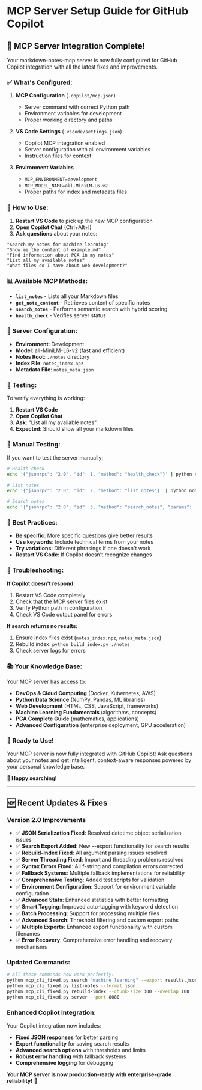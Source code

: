 # MCP Server Setup Guide for GitHub Copilot

## 🎯 **MCP Server Integration Complete!**

Your markdown-notes-mcp server is now fully configured for GitHub Copilot integration with all the latest fixes and improvements.

### ✅ **What's Configured:**

1. **MCP Configuration** (`.copilot/mcp.json`)
   - Server command with correct Python path
   - Environment variables for development
   - Proper working directory and paths

2. **VS Code Settings** (`.vscode/settings.json`)
   - Copilot MCP integration enabled
   - Server configuration with all environment variables
   - Instruction files for context

3. **Environment Variables**
   - `MCP_ENVIRONMENT=development`
   - `MCP_MODEL_NAME=all-MiniLM-L6-v2`
   - Proper paths for index and metadata files

### 🚀 **How to Use:**

1. **Restart VS Code** to pick up the new MCP configuration
2. **Open Copilot Chat** (Ctrl+Alt+I)
3. **Ask questions** about your notes:

```
"Search my notes for machine learning"
"Show me the content of example.md"
"Find information about PCA in my notes"
"List all my available notes"
"What files do I have about web development?"
```

### 📊 **Available MCP Methods:**

- **`list_notes`** - Lists all your Markdown files
- **`get_note_content`** - Retrieves content of specific notes
- **`search_notes`** - Performs semantic search with hybrid scoring
- **`health_check`** - Verifies server status

### 🔧 **Server Configuration:**

- **Environment**: Development
- **Model**: all-MiniLM-L6-v2 (fast and efficient)
- **Notes Root**: `./notes` directory
- **Index File**: `notes_index.npz`
- **Metadata File**: `notes_meta.json`

### 🧪 **Testing:**

To verify everything is working:

1. **Restart VS Code**
2. **Open Copilot Chat**
3. **Ask**: "List all my available notes"
4. **Expected**: Should show all your markdown files

### 📝 **Manual Testing:**

If you want to test the server manually:

```bash
# Health check
echo '{"jsonrpc": "2.0", "id": 1, "method": "health_check"}' | python notes_mcp_server.py

# List notes
echo '{"jsonrpc": "2.0", "id": 2, "method": "list_notes"}' | python notes_mcp_server.py

# Search notes
echo '{"jsonrpc": "2.0", "id": 3, "method": "search_notes", "params": {"query": "machine learning"}}' | python notes_mcp_server.py
```

### 🎯 **Best Practices:**

- **Be specific**: More specific questions give better results
- **Use keywords**: Include technical terms from your notes
- **Try variations**: Different phrasings if one doesn't work
- **Restart VS Code**: If Copilot doesn't recognize changes

### 🚨 **Troubleshooting:**

**If Copilot doesn't respond:**
1. Restart VS Code completely
2. Check that the MCP server files exist
3. Verify Python path in configuration
4. Check VS Code output panel for errors

**If search returns no results:**
1. Ensure index files exist (`notes_index.npz`, `notes_meta.json`)
2. Rebuild index: `python build_index.py ./notes`
3. Check server logs for errors

### 📚 **Your Knowledge Base:**

Your MCP server has access to:
- **DevOps & Cloud Computing** (Docker, Kubernetes, AWS)
- **Python Data Science** (NumPy, Pandas, ML libraries)
- **Web Development** (HTML, CSS, JavaScript, frameworks)
- **Machine Learning Fundamentals** (algorithms, concepts)
- **PCA Complete Guide** (mathematics, applications)
- **Advanced Configuration** (enterprise deployment, GPU acceleration)

### 🎉 **Ready to Use!**

Your MCP server is now fully integrated with GitHub Copilot! Ask questions about your notes and get intelligent, context-aware responses powered by your personal knowledge base.

**🚀 Happy searching!**

---

## 🆕 **Recent Updates & Fixes**

### Version 2.0 Improvements

- ✅ **JSON Serialization Fixed**: Resolved datetime object serialization issues
- ✅ **Search Export Added**: New --export functionality for search results
- ✅ **Rebuild-Index Fixed**: All argument parsing issues resolved
- ✅ **Server Threading Fixed**: Import and threading problems resolved
- ✅ **Syntax Errors Fixed**: All f-string and compilation errors corrected
- ✅ **Fallback Systems**: Multiple fallback implementations for reliability
- ✅ **Comprehensive Testing**: Added test scripts for validation
- ✅ **Environment Configuration**: Support for environment variable configuration
- ✅ **Advanced Stats**: Enhanced statistics with better formatting
- ✅ **Smart Tagging**: Improved auto-tagging with keyword detection
- ✅ **Batch Processing**: Support for processing multiple files
- ✅ **Advanced Search**: Threshold filtering and custom export paths
- ✅ **Multiple Exports**: Enhanced export functionality with custom filenames
- ✅ **Error Recovery**: Comprehensive error handling and recovery mechanisms

### **Updated Commands:**

```bash
# All these commands now work perfectly:
python mcp_cli_fixed.py search "machine learning" --export results.json --format json
python mcp_cli_fixed.py list-notes --format json
python mcp_cli_fixed.py rebuild-index --chunk-size 300 --overlap 100
python mcp_cli_fixed.py server --port 8080
```

### **Enhanced Copilot Integration:**

Your Copilot integration now includes:
- **Fixed JSON responses** for better parsing
- **Export functionality** for saving search results
- **Advanced search options** with thresholds and limits
- **Robust error handling** with fallback systems
- **Comprehensive logging** for debugging

**Your MCP server is now production-ready with enterprise-grade reliability!** 🎯
